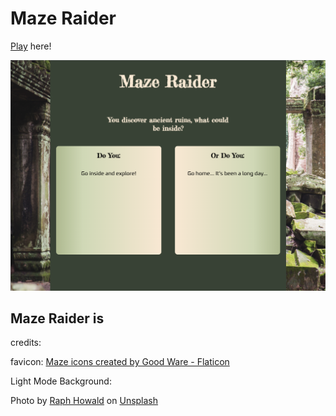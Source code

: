 # Maze Raider

[Play](https://bryce-cazier-maze.netlify.app/) here!

![screenshot of game load page](./images/Maze-Raider-Screenshot.png)

## Maze Raider is 



credits:

favicon:
<a href="https://www.flaticon.com/free-icons/maze" title="maze icons">Maze icons created by Good Ware - Flaticon</a>

  Light Mode Background:

  Photo by <a href="https://unsplash.com/@raphhowald?utm_source=unsplash&utm_medium=referral&utm_content=creditCopyText">Raph Howald</a> on <a href="https://unsplash.com/photos/GSCtoEEqntQ?utm_source=unsplash&utm_medium=referral&utm_content=creditCopyText">Unsplash</a>
  